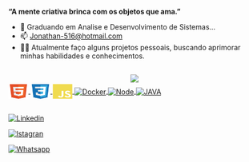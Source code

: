 <link rel="stylesheet" href="https://cdn.jsdelivr.net/gh/devicons/devicon@v2.15.1/devicon.min.css">
          

<strong>“A mente criativa brinca com os objetos que ama.”</strong>

- 🌱 Graduando em Analise e Desenvolvimento de Sistemas...
- 📫 Jonathan-516@hotmail.com
- 🧑‍💼 Atualmente faço alguns projetos pessoais, buscando aprimorar minhas habilidades e conhecimentos.

##

<div align="center">
  <a href="https://github.com/cortoppassi">
  <img height="180em" src="https://github-readme-stats.vercel.app/api/top-langs/?username=cortoppassi&layout=compact&langs_count=7&theme=dark"/>
</div>
<div>
<img align="center" alt="HTML" height="30" width="40" src="https://raw.githubusercontent.com/devicons/devicon/master/icons/html5/html5-original.svg" style="max-        width: 100%;">
 
 <img align="center" alt="CSS" height="30" width="40" src="https://raw.githubusercontent.com/devicons/devicon/master/icons/css3/css3-original.svg" style="max-width:    100%;">
 
 <img align="center" alt="Js" height="30" width="40" src="https://raw.githubusercontent.com/devicons/devicon/master/icons/javascript/javascript-plain.svg"      style="max-width: 100%;"> 
          
  <img  align="center" alt="Docker" height="40" width="50" src="https://cdn.jsdelivr.net/gh/devicons/devicon/icons/docker/docker-original.svg"  style="max-width:    100%;"/>

 <img align="center" alt="Node" height="80" width="100" src="https://cdn.jsdelivr.net/gh/devicons/devicon/icons/nodejs/nodejs-original-wordmark.svg" style="max-width:    100%;"/>
          
 <img align="center" alt="JAVA" height="60" width="60" src="https://cdn.jsdelivr.net/gh/devicons/devicon/icons/java/java-original-wordmark.svg" style="max-width:    100%;"/>
                   
 </div>
 
##

  <a href="https://www.linkedin.com/in/jonathan-cortoppassi-83193323a/" target="_blank"><img src="https://img.shields.io/badge/LinkedIn-0077B5?style=for-the-badge&logo=linkedin&logoColor=white" alt="Linkedin"></a>

  <a href="https://www.instagram.com/john_cortoppassi/" target="_blank"><img src="https://img.shields.io/badge/Instagram-E4405F?style=for-the-badge&logo=instagram&logoColor=white" alt="Istagran"></a>

  <a href="https://wa.me/+5571999214693" target="_blank"><img src="https://img.shields.io/badge/WhatsApp-25D366?style=for-the-badge&logo=whatsapp&logoColor=white" alt="Whatsapp"></a>
